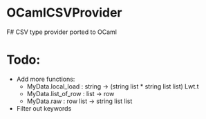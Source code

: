 # OCamlCSVProvider
F# CSV type provider ported to OCaml

# Todo:
* Add more functions:
  - MyData.local_load : string -> (string list * string list list) Lwt.t
  - MyData.list_of_row : list -> row
  - MyData.raw : row list -> string list list
* Filter out keywords
